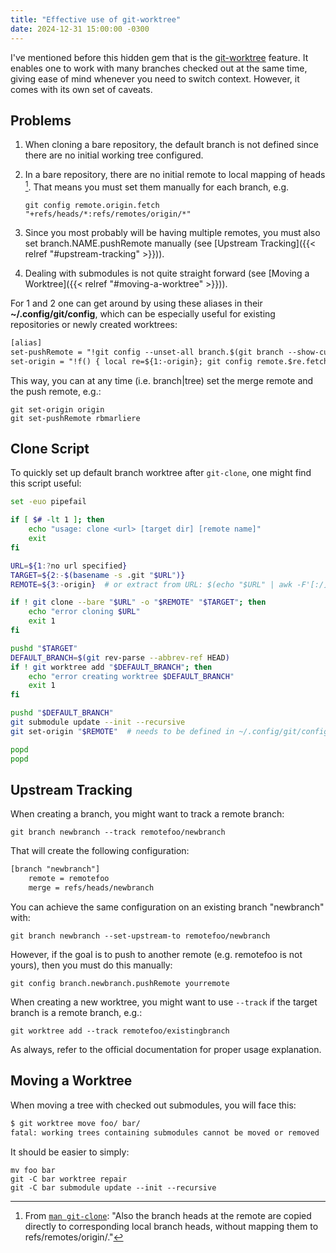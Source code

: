 ```yaml
---
title: "Effective use of git-worktree"
date: 2024-12-31 15:00:00 -0300
---
```


I've mentioned before this hidden gem that is the [git-worktree] feature. It enables one
to work with many branches checked out at the same time, giving ease of mind whenever
you need to switch context. However, it comes with its own set of caveats.

## Problems

1. When cloning a bare repository, the default branch is not defined since there are no
	 initial working tree configured.

1. In a bare repository, there are no initial remote to local mapping of heads [^1].
	 That means you must set them manually for each branch, e.g.

	```shell
	git config remote.origin.fetch "+refs/heads/*:refs/remotes/origin/*"
	```

1. Since you most probably will be having multiple remotes, you must also set
	 branch.NAME.pushRemote manually (see [Upstream Tracking]({{< relref "#upstream-tracking" >}})).

1. Dealing with submodules is not quite straight forward (see [Moving a Worktree]({{< relref "#moving-a-worktree" >}})).

For 1 and 2 one can get around by using these aliases in their **~/.config/git/config**,
which can be especially useful for existing repositories or newly created worktrees:

```txt
[alias]
set-pushRemote = "!git config --unset-all branch.$(git branch --show-current).pushRemote 2>/dev/null; git config branch.$(git branch --show-current).pushRemote $1"
set-origin = "!f() { local re=${1:-origin}; git config remote.$re.fetch \"+refs/heads/*:refs/remotes/$re/*\"; git fetch $re; git branch -u $re/$(git rev-parse --abbrev-ref HEAD); }; f"
```

This way, you can at any time (i.e. branch|tree) set the merge remote and the push
remote, e.g.:

```shell
git set-origin origin
git set-pushRemote rbmarliere
```

## Clone Script

To quickly set up default branch worktree after `git-clone`, one might find this script
useful:

```bash
set -euo pipefail

if [ $# -lt 1 ]; then
    echo "usage: clone <url> [target dir] [remote name]"
    exit
fi

URL=${1:?no url specified}
TARGET=${2:-$(basename -s .git "$URL")}
REMOTE=${3:-origin}  # or extract from URL: $(echo "$URL" | awk -F'[:/]' '{print $(NF-1)}')

if ! git clone --bare "$URL" -o "$REMOTE" "$TARGET"; then
    echo "error cloning $URL"
    exit 1
fi

pushd "$TARGET"
DEFAULT_BRANCH=$(git rev-parse --abbrev-ref HEAD)
if ! git worktree add "$DEFAULT_BRANCH"; then
    echo "error creating worktree $DEFAULT_BRANCH"
    exit 1
fi

pushd "$DEFAULT_BRANCH"
git submodule update --init --recursive
git set-origin "$REMOTE"  # needs to be defined in ~/.config/git/config

popd
popd
```

## Upstream Tracking

When creating a branch, you might want to track a remote branch:
```shell
git branch newbranch --track remotefoo/newbranch
```
That will create the following configuration:

```txt
[branch "newbranch"]
    remote = remotefoo
    merge = refs/heads/newbranch
```

You can achieve the same configuration on an existing branch "newbranch" with:

```shell
git branch newbranch --set-upstream-to remotefoo/newbranch
```

However, if the goal is to push to another remote (e.g. remotefoo is not yours), then you
must do this manually:

```shell
git config branch.newbranch.pushRemote yourremote
```

When creating a new worktree, you might want to use `--track` if the target branch is a
remote branch, e.g.:

```shell
git worktree add --track remotefoo/existingbranch
```

As always, refer to the official documentation for proper usage explanation.

## Moving a Worktree

When moving a tree with checked out submodules, you will face this:

```txt
$ git worktree move foo/ bar/
fatal: working trees containing submodules cannot be moved or removed
```

It should be easier to simply:

```shell
mv foo bar
git -C bar worktree repair
git -C bar submodule update --init --recursive
```

[git-worktree]: https://git-scm.com/docs/git-worktree

[^1]: From [`man git-clone`](https://git-scm.com/docs/git-clone#Documentation/git-clone.txt-code--barecode): "Also the branch heads at the remote are copied directly to corresponding local branch heads, without mapping them to refs/remotes/origin/."
